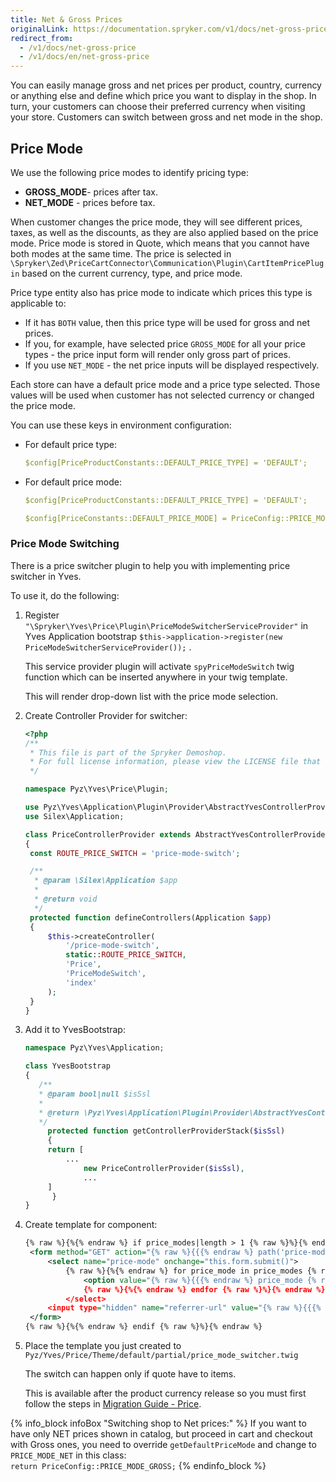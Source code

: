 ```yaml
---
title: Net & Gross Prices
originalLink: https://documentation.spryker.com/v1/docs/net-gross-price
redirect_from:
  - /v1/docs/net-gross-price
  - /v1/docs/en/net-gross-price
---
```


You can easily manage gross and net prices per product, country, currency or anything else and define which price you want to display in the shop. In turn, your customers can choose their preferred currency when visiting your store. Customers can switch between gross and net mode in the shop.

## Price Mode

We use the following price modes to identify pricing type:

- **GROSS_MODE**- prices after tax.
- **NET_MODE** - prices before tax.

When customer changes the price mode, they will see different prices, taxes, as well as the discounts, as they are also applied based on the price mode. Price mode is stored in Quote, which means that you cannot have both modes at the same time. The price is selected in `\Spryker\Zed\PriceCartConnector\Communication\Plugin\CartItemPricePlugin` based on the current currency, type, and price mode.

Price type entity also has price mode to indicate which prices this type is applicable to:

- If it has `BOTH` value, then this price type will be used for gross and net prices.
- If you, for example, have selected price `GROSS_MODE` for all your price types - the price input form will render only gross part of prices.
- If you use `NET_MODE` - the net price inputs will be displayed respectively.

Each store can have a default price mode and a price type selected. Those values will be used when customer has not selected currency or changed the price mode.

You can use these keys in environment configuration:

- For default price type:

  ```yaml
  $config[PriceProductConstants::DEFAULT_PRICE_TYPE] = 'DEFAULT';
  ```
 

- For default price mode:

   ```yaml
  $config[PriceProductConstants::DEFAULT_PRICE_TYPE] = 'DEFAULT';
  ```

  ```yaml
  $config[PriceConstants::DEFAULT_PRICE_MODE] = PriceConfig::PRICE_MODE_GROSS;
  ```


### Price Mode Switching

There is a price switcher plugin to help you with implementing price switcher in Yves.

To use it, do the following:

1. Register ` "\Spryker\Yves\Price\Plugin\PriceModeSwitcherServiceProvider"`  in Yves Application bootstrap `$this->application->register(new PriceModeSwitcherServiceProvider());` .

   This service provider plugin will activate `spyPriceModeSwitch` twig function which can be inserted anywhere in your twig template.

   This will render drop-down list with the price mode selection.

2. Create Controller Provider for switcher:

   ```php
   <?php
   /**
    * This file is part of the Spryker Demoshop.
    * For full license information, please view the LICENSE file that was distributed with this source code.
    */
   
   namespace Pyz\Yves\Price\Plugin;
   
   use Pyz\Yves\Application\Plugin\Provider\AbstractYvesControllerProvider;
   use Silex\Application;
   
   class PriceControllerProvider extends AbstractYvesControllerProvider
   {
   	const ROUTE_PRICE_SWITCH = 'price-mode-switch';
   
   	/**
   	 * @param \Silex\Application $app
   	 *
   	 * @return void
   	 */
   	protected function defineControllers(Application $app)
   	{
   		$this->createController(
   			'/price-mode-switch',
   			static::ROUTE_PRICE_SWITCH,
   			'Price',
   			'PriceModeSwitch',
   			'index'
   		);
   	}
   }
   ```

3. Add it to YvesBootstrap:

   ```php
   namespace Pyz\Yves\Application;
   
   class YvesBootstrap
   {
      /**
      * @param bool|null $isSsl
      *
      * @return \Pyz\Yves\Application\Plugin\Provider\AbstractYvesControllerProvider[]
      */
     	protected function getControllerProviderStack($isSsl)
    	{	
   		return [
       		...
          		new PriceControllerProvider($isSsl),
          		...
   		]
    	 }
   }
   ```
4. Create template for component:

   ```xml
   {% raw %}{%{% endraw %} if price_modes|length > 1 {% raw %}%}{% endraw %}
   	<form method="GET" action="{% raw %}{{{% endraw %} path('price-mode-switch') {% raw %}}}{% endraw %}" data-component="price-mode-switch">
   		<select name="price-mode" onchange="this.form.submit()">
   			{% raw %}{%{% endraw %} for price_mode in price_modes {% raw %}%}{% endraw %}
   				<option value="{% raw %}{{{% endraw %} price_mode {% raw %}}}{% endraw %}" {% raw %}{{{% endraw %} (price_mode == current_price_mode) ? 'selected' : ''{% raw %}}}{% endraw %}>{% raw %}{{{% endraw %} ('price.mode.' ~ price_mode | lower) | trans {% raw %}}}{% endraw %}</option>
   				{% raw %}{%{% endraw %} endfor {% raw %}%}{% endraw %}
   			</select>
   		<input type="hidden" name="referrer-url" value="{% raw %}{{{% endraw %} app.request.requestUri {% raw %}}}{% endraw %}" />
   	</form>
   {% raw %}{%{% endraw %} endif {% raw %}%}{% endraw %}
   ```

5. Place the template you just created to `Pyz/Yves/Price/Theme/default/partial/price_mode_switcher.twig`

   The switch can happen only if quote have to items.

   This is available after the product currency release so you must first follow the steps in [Migration Guide - Price](/docs/scos/dev/migration-and-integration/201811.0/module-migration-guides/migration-guide-price.html).
   
   
 {% info_block infoBox "Switching shop to Net prices:" %}
If you want to have only NET prices shown in catalog, but proceed in cart and checkout with Gross ones, you need to override `getDefaultPriceMode` and change to `PRICE_MODE_NET` in this class:<br>`return PriceConfig::PRICE_MODE_GROSS;`
{% endinfo_block %}
 
